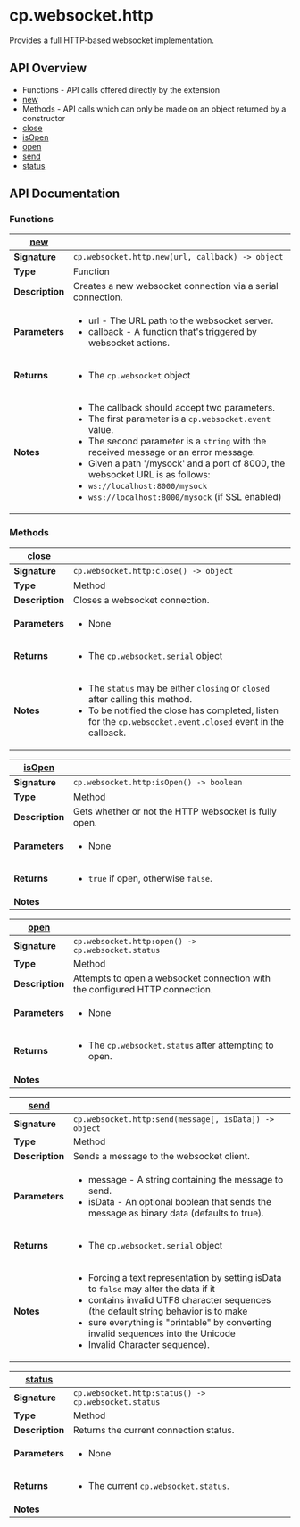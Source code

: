 # cp.websocket.http

Provides a full HTTP-based websocket implementation.

## API Overview
* Functions - API calls offered directly by the extension
 * [new](#new)
* Methods - API calls which can only be made on an object returned by a constructor
 * [close](#close)
 * [isOpen](#isOpen)
 * [open](#open)
 * [send](#send)
 * [status](#status)

## API Documentation

### Functions

| [new](#new)         |                                                                                     |
| --------------------------------------------|-------------------------------------------------------------------------------------|
| **Signature**                               | `cp.websocket.http.new(url, callback) -> object`                                                                    |
| **Type**                                    | Function                                                                     |
| **Description**                             | Creates a new websocket connection via a serial connection.                                                                     |
| **Parameters**                              | <ul><li>url - The URL path to the websocket server.</li><li>callback - A function that's triggered by websocket actions.</li></ul> |
| **Returns**                                 | <ul><li>The `cp.websocket` object</li></ul>          |
| **Notes**                                   | <ul><li>The callback should accept two parameters.</li><li>The first parameter is a `cp.websocket.event` value.</li><li>The second parameter is a `string` with the received message or an error message.</li><li>Given a path '/mysock' and a port of 8000, the websocket URL is as follows:</li><li> `ws://localhost:8000/mysock`</li><li> `wss://localhost:8000/mysock` (if SSL enabled)</li></ul>                |

### Methods

| [close](#close)         |                                                                                     |
| --------------------------------------------|-------------------------------------------------------------------------------------|
| **Signature**                               | `cp.websocket.http:close() -> object`                                                                    |
| **Type**                                    | Method                                                                     |
| **Description**                             | Closes a websocket connection.                                                                     |
| **Parameters**                              | <ul><li>None</li></ul> |
| **Returns**                                 | <ul><li>The `cp.websocket.serial` object</li></ul>          |
| **Notes**                                   | <ul><li>The `status` may be either `closing` or `closed` after calling this method.</li><li>To be notified the close has completed, listen for the `cp.websocket.event.closed` event in the callback.</li></ul>                |

| [isOpen](#isOpen)         |                                                                                     |
| --------------------------------------------|-------------------------------------------------------------------------------------|
| **Signature**                               | `cp.websocket.http:isOpen() -> boolean`                                                                    |
| **Type**                                    | Method                                                                     |
| **Description**                             | Gets whether or not the HTTP websocket is fully open.                                                                     |
| **Parameters**                              | <ul><li>None</li></ul> |
| **Returns**                                 | <ul><li>`true` if open, otherwise `false`.</li></ul>          |
| **Notes**                                   | <ul></ul>                |

| [open](#open)         |                                                                                     |
| --------------------------------------------|-------------------------------------------------------------------------------------|
| **Signature**                               | `cp.websocket.http:open() -> cp.websocket.status`                                                                    |
| **Type**                                    | Method                                                                     |
| **Description**                             | Attempts to open a websocket connection with the configured HTTP connection.                                                                     |
| **Parameters**                              | <ul><li>None</li></ul> |
| **Returns**                                 | <ul><li>The `cp.websocket.status` after attempting to open.</li></ul>          |
| **Notes**                                   | <ul></ul>                |

| [send](#send)         |                                                                                     |
| --------------------------------------------|-------------------------------------------------------------------------------------|
| **Signature**                               | `cp.websocket.http:send(message[, isData]) -> object`                                                                    |
| **Type**                                    | Method                                                                     |
| **Description**                             | Sends a message to the websocket client.                                                                     |
| **Parameters**                              | <ul><li>message - A string containing the message to send.</li><li>isData - An optional boolean that sends the message as binary data (defaults to true).</li></ul> |
| **Returns**                                 | <ul><li>The `cp.websocket.serial` object</li></ul>          |
| **Notes**                                   | <ul><li>Forcing a text representation by setting isData to `false` may alter the data if it</li><li>  contains invalid UTF8 character sequences (the default string behavior is to make</li><li>  sure everything is "printable" by converting invalid sequences into the Unicode</li><li>  Invalid Character sequence).</li></ul>                |

| [status](#status)         |                                                                                     |
| --------------------------------------------|-------------------------------------------------------------------------------------|
| **Signature**                               | `cp.websocket.http:status() -> cp.websocket.status`                                                                    |
| **Type**                                    | Method                                                                     |
| **Description**                             | Returns the current connection status.                                                                     |
| **Parameters**                              | <ul><li>None</li></ul> |
| **Returns**                                 | <ul><li>The current `cp.websocket.status`.</li></ul>          |
| **Notes**                                   | <ul></ul>                |

